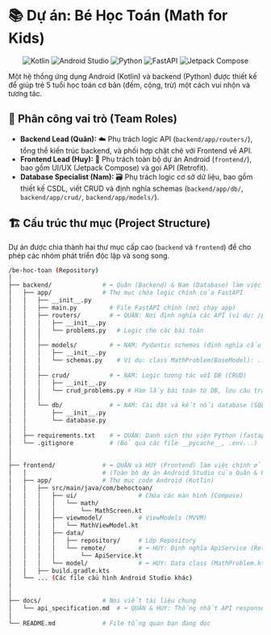 # 📚 Dự án: Bé Học Toán (Math for Kids)

<p align="center">
  <img src="https://skillicons.dev/icons?i=kotlin" alt="Kotlin"/>
  <img src="https://skillicons.dev/icons?i=androidstudio" alt="Android Studio"/>
  <img src="https://skillicons.dev/icons?i=python" alt="Python"/>
  <img src="https://skillicons.dev/icons?i=fastapi" alt="FastAPI"/>
  <img src="https://skillicons.dev/icons?i=jetpackcompose" alt="Jetpack Compose"/>
</p>

Một hệ thống ứng dụng Android (Kotlin) và backend (Python) được thiết kế để giúp trẻ 5 tuổi học toán cơ bản (đếm, cộng, trừ) một cách vui nhộn và tương tác.

## 👥 Phân công vai trò (Team Roles)

* **Backend Lead (Quân):** ☁️ Phụ trách logic API (`backend/app/routers/`), tổng thể kiến trúc backend, và phối hợp chặt chẽ với Frontend về API.
* **Frontend Lead (Huy):** 📱 Phụ trách toàn bộ dự án Android (`frontend/`), bao gồm UI/UX (Jetpack Compose) và gọi API (Retrofit).
* **Database Specialist (Nam):** 🗃️ Phụ trách logic cơ sở dữ liệu, bao gồm thiết kế CSDL, viết CRUD và định nghĩa schemas (`backend/app/db/`, `backend/app/crud/`, `backend/app/models/`).

## 🏗️ Cấu trúc thư mục (Project Structure)

Dự án được chia thành hai thư mục cấp cao (`backend` và `frontend`) để cho phép các nhóm phát triển độc lập và song song.

```bash
/be-hoc-toan (Repository)
│
├── backend/              # ⬅️ Quân (Backend) & Nam (Database) làm việc ở đây
│   ├── app/              # Thư mục chứa logic chính của FastAPI
│   │   ├── __init__.py
│   │   ├── main.py         # File FastAPI chính (nơi chạy app)
│   │   ├── routers/        # ⬅️ QUÂN: Nơi định nghĩa các API (ví dụ: /problems)
│   │   │   ├── __init__.py
│   │   │   └── problems.py   # Logic cho các bài toán
│   │   │
│   │   ├── models/         # ⬅️ NAM: Pydantic schemas (định nghĩa cấu trúc data)
│   │   │   ├── __init__.py
│   │   │   └── schemas.py    # Ví dụ: class MathProblem(BaseModel): ...
│   │   │
│   │   ├── crud/           # ⬅️ NAM: Logic tương tác vớI DB (CRUD)
│   │   │   ├── __init__.py
│   │   │   └── crud_problems.py # Hàm lấy bài toán từ DB, lưu câu trả lời...
│   │   │
│   │   └── db/             # ⬅️ NAM: Cài đặt và kết nối database (SQLAlchemy)
│   │       ├── __init__.py
│   │       └── database.py
│   │
│   ├── requirements.txt    # ⬅️ QUÂN: Danh sách thư viện Python (fastapi, uvicorn...)
│   └── .gitignore          # (Bỏ qua các file __pycache__, .env...)
│
│
├── frontend/             # ⬅️ QUÂN và HUY (Frontend) làm việc chính ở đây
│   │                     # (Toàn bộ dự án Android Studio của Quân & Huy sẽ nằm trong này)
│   ├── app/              # Thư mục code Android (Kotlin)
│   │   ├── src/main/java/com/behoctoan/
│   │   │   ├── ui/                 # Chứa các màn hình (Compose)
│   │   │   │   └── math/
│   │   │   │       └── MathScreen.kt
│   │   │   ├── viewmodel/          # ViewModels (MVVM)
│   │   │   │   └── MathViewModel.kt
│   │   │   ├── data/
│   │   │   │   ├── repository/     # Lớp Repository
│   │   │   │   └── remote/         # ⬅️ HUY: Định nghĩa ApiService (Retrofit)
│   │   │   │       └── ApiService.kt
│   │   │   └── model/              # ⬅️ HUY: Data class (MathProblem.kt)
│   │   ├── build.gradle.kts
│   └── ... (Các file cấu hình Android Studio khác)
│
│
├── docs/                 # Nơi viết tài liệu chung
│   └── api_specification.md  # ⬅️ QUÂN & HUY: Thống nhất API response/request ở đây
│
└── README.md             # File tổng quan bạn đang đọc

